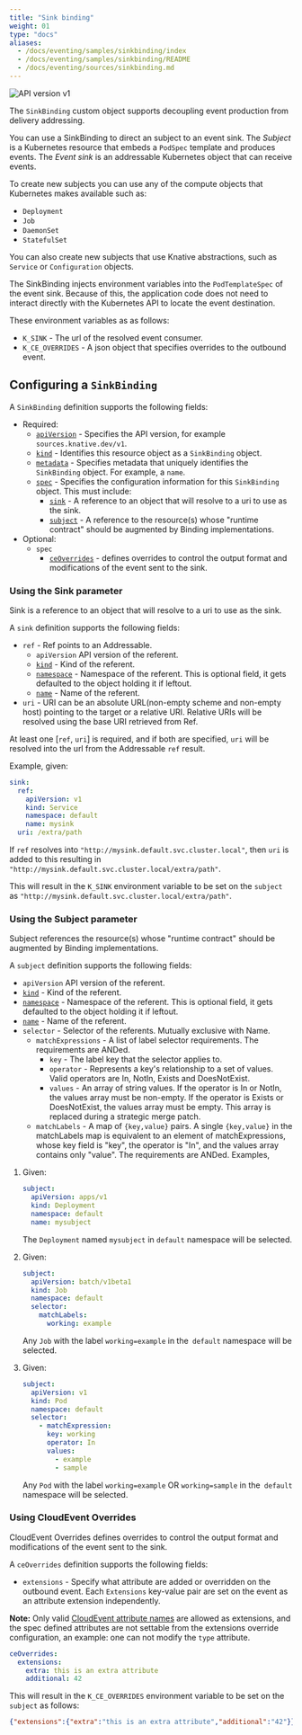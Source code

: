 ```yaml
---
title: "Sink binding"
weight: 01
type: "docs"
aliases:
  - /docs/eventing/samples/sinkbinding/index
  - /docs/eventing/samples/sinkbinding/README
  - /docs/eventing/sources/sinkbinding.md
---
```


![API version v1](https://img.shields.io/badge/API_Version-v1-red?style=flat-square)

The `SinkBinding` custom object supports decoupling event production from
delivery addressing.

You can use a SinkBinding to direct an subject to an event sink. The _Subject_
is a Kubernetes resource that embeds a `PodSpec` template and produces events.
The _Event sink_ is an addressable Kubernetes object that can receive events.

To create new subjects you can use any of the compute objects that Kubernetes
makes available such as:

- `Deployment`
- `Job`
- `DaemonSet`
- `StatefulSet`

You can also create new subjects that use Knative abstractions, such as
`Service` or `Configuration` objects.

The SinkBinding injects environment variables into the `PodTemplateSpec` of the
event sink. Because of this, the application code does not need to interact
directly with the Kubernetes API to locate the event destination.

These environment variables as as follows:

- `K_SINK` - The url of the resolved event consumer.
- `K_CE_OVERRIDES` - A json object that specifies overrides to the outbound event.

## Configuring a `SinkBinding`

A `SinkBinding` definition supports the following fields:

- Required:
  - [`apiVersion`][kubernetes-overview] - Specifies the API version, for example
    `sources.knative.dev/v1`.
  - [`kind`][kubernetes-overview] - Identifies this resource object as a
    `SinkBinding` object.
  - [`metadata`][kubernetes-overview] - Specifies metadata that uniquely
    identifies the `SinkBinding` object. For example, a `name`.
  - [`spec`][kubernetes-overview] - Specifies the configuration information for
    this `SinkBinding` object. This must include:
    - [`sink`](#using-the-sink-parameter) - A reference to an object that will
      resolve to a uri to use as the sink.
    - [`subject`](#using-the-subject-parameter) - A reference to the resource(s)
      whose "runtime contract" should be augmented by Binding implementations.
- Optional:
  - `spec`
    - [`ceOverrides`](#using-cloudevent-overrides) - defines overrides to
      control the output format and modifications of the event sent to the sink.

### Using the Sink parameter

Sink is a reference to an object that will resolve to a uri to use as the sink.

A `sink` definition supports the following fields:

- `ref` - Ref points to an Addressable.
  - `apiVersion` API version of the referent.
  - [`kind`][kubernetes-kinds] - Kind of the referent.
  - [`namespace`][kubernetes-namespaces] - Namespace of the referent. This is
    optional field, it gets defaulted to the object holding it if leftout.
  - [`name`][kubernetes-names] - Name of the referent.
- `uri` - URI can be an absolute URL(non-empty scheme and non-empty host)
  pointing to the target or a relative URI. Relative URIs will be resolved using
  the base URI retrieved from Ref.

At least one [`ref`, `uri`] is required, and if both are specified, `uri` will
be resolved into the url from the Addressable `ref` result.

Example, given:

```yaml
sink:
  ref:
    apiVersion: v1
    kind: Service
    namespace: default
    name: mysink
  uri: /extra/path
```

If `ref` resolves into `"http://mysink.default.svc.cluster.local"`, then `uri`
is added to this resulting in
`"http://mysink.default.svc.cluster.local/extra/path"`.

This will result in the `K_SINK` environment variable to be set on the `subject` as `"http://mysink.default.svc.cluster.local/extra/path"`.

<!-- TODO we should have a page to point to describing the ref+uri destinations and the rules we use to resolve those and reuse the page. -->

### Using the Subject parameter

Subject references the resource(s) whose "runtime contract" should be augmented
by Binding implementations.

A `subject` definition supports the following fields:

- `apiVersion` API version of the referent.
- [`kind`][kubernetes-kinds] - Kind of the referent.
- [`namespace`][kubernetes-namespaces] - Namespace of the referent. This is
  optional field, it gets defaulted to the object holding it if leftout.
- [`name`][kubernetes-names] - Name of the referent.
- `selector` - Selector of the referents. Mutually exclusive with Name.
  - `matchExpressions` - A list of label selector requirements. The requirements
    are ANDed.
    - `key` - The label key that the selector applies to.
    - `operator` - Represents a key's relationship to a set of values. Valid
      operators are In, NotIn, Exists and DoesNotExist.
    - `values` - An array of string values. If the operator is In or NotIn, the
      values array must be non-empty. If the operator is Exists or DoesNotExist,
      the values array must be empty. This array is replaced during a strategic
      merge patch.
  - `matchLabels` - A map of `{key,value}` pairs. A single `{key,value}` in the
    matchLabels map is equivalent to an element of matchExpressions, whose key
    field is "key", the operator is "In", and the values array contains only
    "value". The requirements are ANDed. Examples,

1. Given:

   ```yaml
   subject:
     apiVersion: apps/v1
     kind: Deployment
     namespace: default
     name: mysubject
   ```

   The `Deployment` named `mysubject` in `default` namespace will be selected.

1. Given:

   ```yaml
   subject:
     apiVersion: batch/v1beta1
     kind: Job
     namespace: default
     selector:
       matchLabels:
         working: example
   ```

   Any `Job` with the label `working=example` in the` default` namespace will be
   selected.

1. Given:

   ```yaml
   subject:
     apiVersion: v1
     kind: Pod
     namespace: default
     selector:
       - matchExpression:
         key: working
         operator: In
         values:
           - example
           - sample
   ```

   Any `Pod` with the label `working=example` OR `working=sample` in
   the` default` namespace will be selected.

### Using CloudEvent Overrides

CloudEvent Overrides defines overrides to control the output format and
modifications of the event sent to the sink.

A `ceOverrides` definition supports the following fields:

- `extensions` - Specify what attribute are added or overridden on the outbound
  event. Each `Extensions` key-value pair are set on the event as an attribute
  extension independently.

**Note:** Only valid [CloudEvent attribute names][cloudevents-attribute-naming]
are allowed as extensions, and the spec defined attributes are not settable from
the extensions override configuration, an example: one can not modify the `type`
attribute.

```yaml
ceOverrides:
  extensions:
    extra: this is an extra attribute
    additional: 42
```

This will result in the `K_CE_OVERRIDES` environment variable to be set on the `subject` as follows:

```json
{"extensions":{"extra":"this is an extra attribute","additional":"42"}}
```

[kubernetes-overview]:
  https://kubernetes.io/docs/concepts/overview/working-with-objects/kubernetes-objects/#required-fields
[kubernetes-kinds]:
  https://git.k8s.io/community/contributors/devel/sig-architecture/api-conventions.md#types-kinds
[kubernetes-names]:
  https://kubernetes.io/docs/concepts/overview/working-with-objects/names/#names
[kubernetes-namespaces]:
  https://kubernetes.io/docs/concepts/overview/working-with-objects/namespaces/
[cloudevents-attribute-naming]:
  https://github.com/cloudevents/spec/blob/v1.0.1/spec.md#attribute-naming-convention
